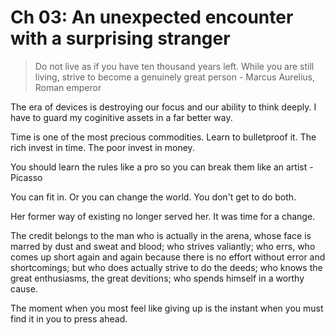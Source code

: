 # Ch 03: An unexpected encounter with a surprising stranger

> Do not live as if you have ten thousand years left. While you are still living, strive to become a genuinely great person - Marcus Aurelius, Roman emperor

The era of devices is destroying our focus and our ability to think deeply. I have to guard my coginitive assets in a far better way.

Time is one of the most precious commodities. Learn to bulletproof it. The rich invest in time. The poor invest in money.

You should learn the rules like a pro so you can break them like an artist - Picasso

You can fit in. Or you can change the world. You don't get to do both.

Her former way of existing no longer served her. It was time for a change.

The credit belongs to the man who is actually in the arena, whose face is marred by dust and sweat and blood; who strives valiantly; who errs, who comes up short again and again because there is no effort without error and shortcomings;
but who does actually strive to do the deeds; who knows the great enthusiasms, the great devitions; who spends himself in a worthy cause.

The moment when you most feel like giving up is the instant when you must find it in you to press ahead.
